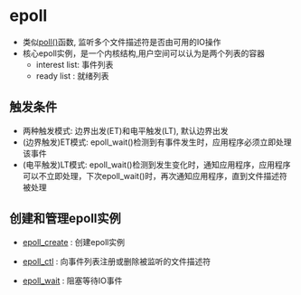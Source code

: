 # epoll

- 类似[poll()](Linux_IO_API_poll().md)函数, 监听多个文件描述符是否由可用的IO操作
- 核心epoll实例，是一个内核结构,用户空间可以认为是两个列表的容器
  - interest list: 事件列表
  - ready list : 就绪列表

 ##  触发条件

- 两种触发模式: 边界出发(ET)和电平触发(LT), 默认边界出发
- (边界触发)ET模式: epoll_wait()检测到有事件发生时，应用程序必须立即处理该事件
- (电平触发)LT模式: epoll_wait()检测到发生变化时，通知应用程序，应用程序可以不立即处理，下次epoll_wait()时，再次通知应用程序，直到文件描述符被处理

## 创建和管理epoll实例

- [epoll_create](Linux_IO_API_epoll_create().md) : 创建epoll实例

- [epoll_ctl](Linux_IO_API_epoll_ctl().md) : 向事件列表注册或删除被监听的文件描述符

- [epoll_wait](Linux_IO_API_epoll_wait().md) : 阻塞等待IO事件
